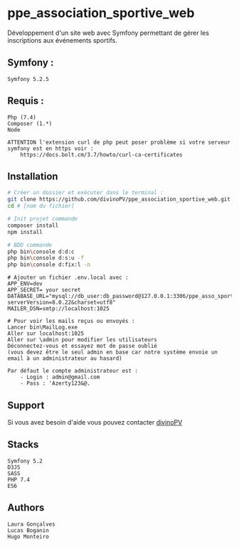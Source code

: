 # ppe_association_sportive_web

Développement d'un site web avec Symfony permettant de gérer les inscriptions aux événements sportifs.

## Symfony : 

```text
Symfony 5.2.5
```

## Requis :

```text
Php (7.4)
Composer (1.*)
Node

ATTENTION l'extension curl de php peut poser problème si votre serveur symfony est en https voir :
	https://docs.bolt.cm/3.7/howto/curl-ca-certificates
```

## Installation

```bash
# Créer un dossier et exécuter dans le terminal :
git clone https://github.com/divinoPV/ppe_association_sportive_web.git
cd # [nom du fichier]

# Init projet commande
composer install
npm install

# BDD commande
php bin\console d:d:c
php bin\console d:s:u -f
php bin\console d:fix:l -n
```

```text
# Ajouter un fichier .env.local avec :
APP_ENV=dev
APP_SECRET= your secret
DATABASE_URL="mysql://db_user:db_password@127.0.0.1:3306/ppe_asso_sportive_symfony?serverVersion=8.0.22&charset=utf8"
MAILER_DSN=smtp://localhost:1025
```

```text
# Pour voir les mails reçus ou envoyés :
Lancer bin\MailLog.exe
Aller sur localhost:1025
Aller sur \admin pour modifier les utilisateurs
Déconnectez-vous et essayez mot de passe oublié 
(vous devez être le seul admin en base car notre système envoie un email à un administrateur au hasard)

Par défaut le compte administrateur est :
	- Login : admin@gmail.com
	- Pass : 'Azerty123&@.
```

## Support

Si vous avez besoin d'aide vous pouvez contacter [divinoPV](mailto:monteiro.hugo2001@icloud.com?subject=[GitHub]%20Source%20Han%20Sans)
	
## Stacks

```text
Symfony 5.2
D3JS
SASS
PHP 7.4
ES6
```
	
## Authors

```text
Laura Gonçalves
Lucas Boganin
Hugo Monteiro
```